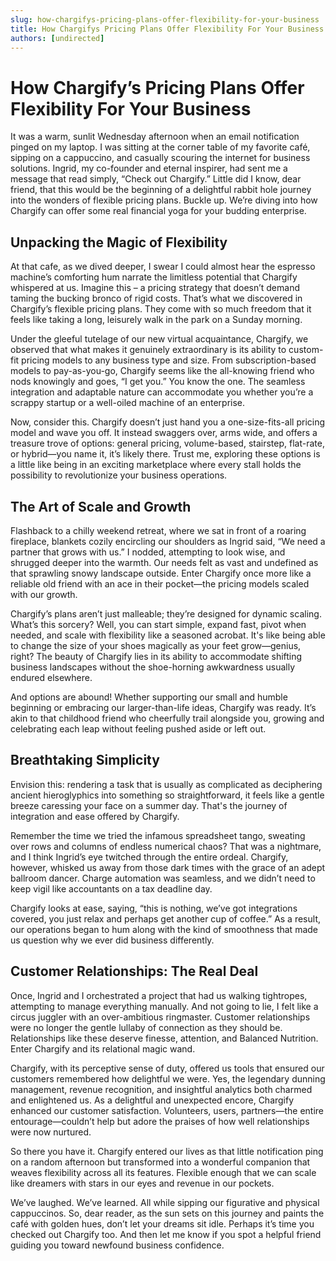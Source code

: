 ```yaml
---
slug: how-chargifys-pricing-plans-offer-flexibility-for-your-business
title: How Chargifys Pricing Plans Offer Flexibility For Your Business
authors: [undirected]
---
```



# How Chargify’s Pricing Plans Offer Flexibility For Your Business

It was a warm, sunlit Wednesday afternoon when an email notification pinged on my laptop. I was sitting at the corner table of my favorite café, sipping on a cappuccino, and casually scouring the internet for business solutions. Ingrid, my co-founder and eternal inspirer, had sent me a message that read simply, “Check out Chargify.” Little did I know, dear friend, that this would be the beginning of a delightful rabbit hole journey into the wonders of flexible pricing plans. Buckle up. We’re diving into how Chargify can offer some real financial yoga for your budding enterprise.

## Unpacking the Magic of Flexibility

At that cafe, as we dived deeper, I swear I could almost hear the espresso machine’s comforting hum narrate the limitless potential that Chargify whispered at us. Imagine this – a pricing strategy that doesn’t demand taming the bucking bronco of rigid costs. That’s what we discovered in Chargify’s flexible pricing plans. They come with so much freedom that it feels like taking a long, leisurely walk in the park on a Sunday morning.

Under the gleeful tutelage of our new virtual acquaintance, Chargify, we observed that what makes it genuinely extraordinary is its ability to custom-fit pricing models to any business type and size. From subscription-based models to pay-as-you-go, Chargify seems like the all-knowing friend who nods knowingly and goes, “I get you.” You know the one. The seamless integration and adaptable nature can accommodate you whether you’re a scrappy startup or a well-oiled machine of an enterprise.

Now, consider this. Chargify doesn’t just hand you a one-size-fits-all pricing model and wave you off. It instead swaggers over, arms wide, and offers a treasure trove of options: general pricing, volume-based, stairstep, flat-rate, or hybrid—you name it, it’s likely there. Trust me, exploring these options is a little like being in an exciting marketplace where every stall holds the possibility to revolutionize your business operations.

## The Art of Scale and Growth

Flashback to a chilly weekend retreat, where we sat in front of a roaring fireplace, blankets cozily encircling our shoulders as Ingrid said, “We need a partner that grows with us.” I nodded, attempting to look wise, and shrugged deeper into the warmth. Our needs felt as vast and undefined as that sprawling snowy landscape outside. Enter Chargify once more like a reliable old friend with an ace in their pocket—the pricing models scaled with our growth.

Chargify’s plans aren’t just malleable; they’re designed for dynamic scaling. What’s this sorcery? Well, you can start simple, expand fast, pivot when needed, and scale with flexibility like a seasoned acrobat. It's like being able to change the size of your shoes magically as your feet grow—genius, right? The beauty of Chargify lies in its ability to accommodate shifting business landscapes without the shoe-horning awkwardness usually endured elsewhere.

And options are abound! Whether supporting our small and humble beginning or embracing our larger-than-life ideas, Chargify was ready. It’s akin to that childhood friend who cheerfully trail alongside you, growing and celebrating each leap without feeling pushed aside or left out. 

## Breathtaking Simplicity

Envision this: rendering a task that is usually as complicated as deciphering ancient hieroglyphics into something so straightforward, it feels like a gentle breeze caressing your face on a summer day. That's the journey of integration and ease offered by Chargify.

Remember the time we tried the infamous spreadsheet tango, sweating over rows and columns of endless numerical chaos? That was a nightmare, and I think Ingrid’s eye twitched through the entire ordeal. Chargify, however, whisked us away from those dark times with the grace of an adept ballroom dancer. Charge automation was seamless, and we didn’t need to keep vigil like accountants on a tax deadline day.

Chargify looks at ease, saying, “this is nothing, we’ve got integrations covered, you just relax and perhaps get another cup of coffee.” As a result, our operations began to hum along with the kind of smoothness that made us question why we ever did business differently.

## Customer Relationships: The Real Deal

Once, Ingrid and I orchestrated a project that had us walking tightropes, attempting to manage everything manually. And not going to lie, I felt like a circus juggler with an over-ambitious ringmaster. Customer relationships were no longer the gentle lullaby of connection as they should be. Relationships like these deserve finesse, attention, and Balanced Nutrition. Enter Chargify and its relational magic wand.

Chargify, with its perceptive sense of duty, offered us tools that ensured our customers remembered how delightful we were. Yes, the legendary dunning management, revenue recognition, and insightful analytics both charmed and enlightened us. As a delightful and unexpected encore, Chargify enhanced our customer satisfaction. Volunteers, users, partners—the entire entourage—couldn’t help but adore the praises of how well relationships were now nurtured.

So there you have it. Chargify entered our lives as that little notification ping on a random afternoon but transformed into a wonderful companion that weaves flexibility across all its features. Flexible enough that we can scale like dreamers with stars in our eyes and revenue in our pockets.

We’ve laughed. We’ve learned. All while sipping our figurative and physical cappuccinos. So, dear reader, as the sun sets on this journey and paints the café with golden hues, don’t let your dreams sit idle. Perhaps it’s time you checked out Chargify too. And then let me know if you spot a helpful friend guiding you toward newfound business confidence.